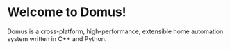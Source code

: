 Welcome to Domus!
=================

Domus is a cross-platform, high-performance, extensible home automation system written in C++ and Python.
